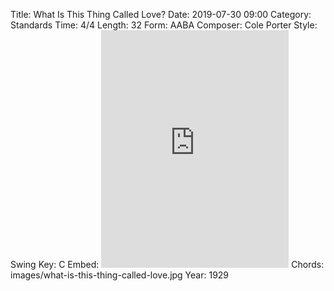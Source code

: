 Title: What Is This Thing Called Love?
Date: 2019-07-30 09:00
Category: Standards
Time: 4/4
Length: 32
Form: AABA
Composer: Cole Porter
Style: Swing
Key: C
Embed: <iframe src="https://open.spotify.com/embed/user/thatdavidmiller/playlist/1ZcetMC224N0UcbzaTxIsC" width="300" height="380" frameborder="0" allowtransparency="true" allow="encrypted-media"></iframe>
Chords: images/what-is-this-thing-called-love.jpg
Year: 1929
